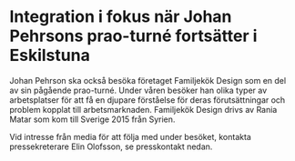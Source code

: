 # Integration i fokus när Johan Pehrsons prao-turné fortsätter i Eskilstuna

Johan Pehrson ska också besöka företaget Familjekök Design som en del av sin pågående prao-turné. Under våren besöker han olika typer av arbetsplatser för att få en djupare förståelse för deras förutsättningar och problem kopplat till arbetsmarknaden. Familjekök Design drivs av Rania Matar som kom till Sverige 2015 från Syrien.

Vid intresse från media för att följa med under besöket, kontakta pressekreterare Elin Olofsson, se presskontakt nedan.
